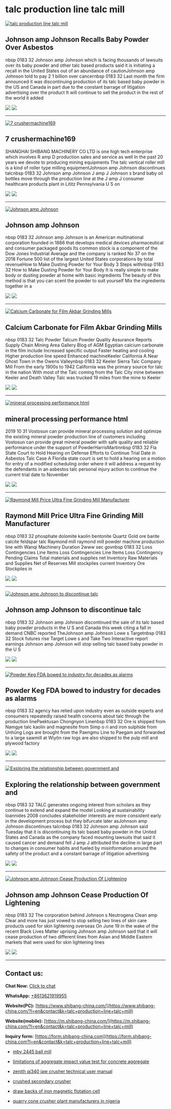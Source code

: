 # talc production line talc mill

<a href="https://swt.shibang-china.com/?l=en&img&k=talc+production+line+talc+mill" target="_blank">![talc production line talc mill](http://static.shibang-china.com/all-800x300/128.jpg)</a>

## Johnson amp Johnson Recalls Baby Powder Over Asbestos
nbsp 0183 32 Johnson amp Johnson which is facing thousands of lawsuits over its baby powder and other talc based products said it is initiating a recall in the United States out of an abundance of cautionJohnson amp Johnson told to pay 2 1 billion over cancernbsp 0183 32 Last month the firm announced it was discontinuing production of its talc based baby powder in the US and Canada in part due to the constant barrage of litigation advertising over the product It will continue to sell the product in the rest of the world it added


<a href="https://whatsapp.shibangsoft.com/WhatsApp.php" target="_blank" title="WhatsApp">![](http://static.shibang-china.com/icon/whatsapp.png)</a> <a href="https://swt.shibang-china.com/?l=en&icon&k=talc+production+line+talc+mill" target="_blank">![](http://static.shibang-china.com/icon/chat-en.png)</a>

---

<a href="https://swt.shibang-china.com/?l=en&img&k=talc+production+line+talc+mill" target="_blank">![7 crushermachine169](http://static.shibang-china.com/all-800x300/1389.jpg)</a>

## 7 crushermachine169
SHANGHAI SHIBANG MACHINERY CO LTD is one high tech enterprise which involves R amp D production sales and service as well In the past 20 years we devote to producing mining equipments The talc vertical roller mill is a kind of roller type milling equipmentJohnson amp Johnson discontinues talcnbsp 0183 32 Johnson amp Johnson J amp J Johnson s brand baby oil bottles move through the production line at the J amp J consumer healthcare products plant in Lititz Pennsylvania U S on


<a href="https://whatsapp.shibangsoft.com/WhatsApp.php" target="_blank" title="WhatsApp">![](http://static.shibang-china.com/icon/whatsapp.png)</a> <a href="https://swt.shibang-china.com/?l=en&icon&k=talc+production+line+talc+mill" target="_blank">![](http://static.shibang-china.com/icon/chat-en.png)</a>

---

<a href="https://swt.shibang-china.com/?l=en&img&k=talc+production+line+talc+mill" target="_blank">![Johnson amp Johnson](http://static.shibang-china.com/all-800x300/699.jpg)</a>

## Johnson amp Johnson
nbsp 0183 32 Johnson amp Johnson is an American multinational corporation founded in 1886 that develops medical devices pharmaceutical and consumer packaged goods Its common stock is a component of the Dow Jones Industrial Average and the company is ranked No 37 on the 2018 Fortune 500 list of the largest United States corporations by total revenueHow to Make Dusting Powder for Your Body 3 Steps withnbsp 0183 32 How to Make Dusting Powder for Your Body It is really simple to make body or dusting powder at home with basic ingredients The beauty of this method is that you can scent the powder to suit yourself Mix the ingredients together in a


<a href="https://whatsapp.shibangsoft.com/WhatsApp.php" target="_blank" title="WhatsApp">![](http://static.shibang-china.com/icon/whatsapp.png)</a> <a href="https://swt.shibang-china.com/?l=en&icon&k=talc+production+line+talc+mill" target="_blank">![](http://static.shibang-china.com/icon/chat-en.png)</a>

---

<a href="https://swt.shibang-china.com/?l=en&img&k=talc+production+line+talc+mill" target="_blank">![Calcium Carbonate for Film Akbar Grinding Mills](http://static.shibang-china.com/all-800x300/768.jpg)</a>

## Calcium Carbonate for Film Akbar Grinding Mills
nbsp 0183 32 Talc Powder Talcum Powder Quality Assurance Reports Supply Chain Mining Area Gallery Blog of AGM Egyptian calcium carbonate in the film include Increased specific output Faster heating and cooling Higher production line speed Enhanced machineKeeler California A Near Ghost Town in the Owens Valleynbsp 0183 32 Keeler Sierra Talc Company Mill From the early 1900s to 1942 California was the primary source for talc in the nation With most of the Talc coming from the Talc City mine between Keeler and Death Valley Talc was trucked 19 miles from the mine to Keeler


<a href="https://whatsapp.shibangsoft.com/WhatsApp.php" target="_blank" title="WhatsApp">![](http://static.shibang-china.com/icon/whatsapp.png)</a> <a href="https://swt.shibang-china.com/?l=en&icon&k=talc+production+line+talc+mill" target="_blank">![](http://static.shibang-china.com/icon/chat-en.png)</a>

---

<a href="https://swt.shibang-china.com/?l=en&img&k=talc+production+line+talc+mill" target="_blank">![mineral processing performance html](http://static.shibang-china.com/all-800x300/496.jpg)</a>

## mineral processing performance html
2019 10 31 Vostosun can provide mineral processing solution and optimize the existing mineral powder production line of customers including Vostosun can provide great mineral powder with safe quality and reliable performance under the support of PowderHarrisMartinnbsp 0183 32 Fla State Court to Hold Hearing on Defense Efforts to Continue Trial Date in Asbestos Talc Case A Florida state court is set to hold a hearing on a motion for entry of a modified scheduling order where it will address a request by the defendants in an asbestos talc personal injury action to continue the current trial date to November


<a href="https://whatsapp.shibangsoft.com/WhatsApp.php" target="_blank" title="WhatsApp">![](http://static.shibang-china.com/icon/whatsapp.png)</a> <a href="https://swt.shibang-china.com/?l=en&icon&k=talc+production+line+talc+mill" target="_blank">![](http://static.shibang-china.com/icon/chat-en.png)</a>

---

<a href="https://swt.shibang-china.com/?l=en&img&k=talc+production+line+talc+mill" target="_blank">![Raymond Mill Price Ultra Fine Grinding Mill Manufacturer](http://static.shibang-china.com/all-800x300/16.jpg)</a>

## Raymond Mill Price Ultra Fine Grinding Mill Manufacturer
nbsp 0183 32 phosphate dolomite kaolin bentonite Quartz Gold ore barite calcite feldspar talc Raymond mill raymond mill powder machine production line with Wanqi Machinery Duration 2www sec govnbsp 0183 32 Loss Contingencies Line Items Loss Contingencies Line Items Loss Contingency Pending Claims Total materials and supplies net Inventory Raw Materials and Supplies Net of Reserves Mill stockpiles current Inventory Ore Stockpiles in


<a href="https://whatsapp.shibangsoft.com/WhatsApp.php" target="_blank" title="WhatsApp">![](http://static.shibang-china.com/icon/whatsapp.png)</a> <a href="https://swt.shibang-china.com/?l=en&icon&k=talc+production+line+talc+mill" target="_blank">![](http://static.shibang-china.com/icon/chat-en.png)</a>

---

<a href="https://swt.shibang-china.com/?l=en&img&k=talc+production+line+talc+mill" target="_blank">![Johnson amp Johnson to discontinue talc](http://static.shibang-china.com/all-800x300/979.jpg)</a>

## Johnson amp Johnson to discontinue talc
nbsp 0183 32 Johnson amp Johnson discontinued the sale of its talc based baby powder products in the U S and Canada this week citing a fall in demand CNBC reported TheJohnson amp Johnson Lowe s Targetnbsp 0183 32 Stock futures rise Target Lowe s and Take Two Interactive report earnings Johnson amp Johnson will stop selling talc based baby powder in the U S


<a href="https://whatsapp.shibangsoft.com/WhatsApp.php" target="_blank" title="WhatsApp">![](http://static.shibang-china.com/icon/whatsapp.png)</a> <a href="https://swt.shibang-china.com/?l=en&icon&k=talc+production+line+talc+mill" target="_blank">![](http://static.shibang-china.com/icon/chat-en.png)</a>

---

<a href="https://swt.shibang-china.com/?l=en&img&k=talc+production+line+talc+mill" target="_blank">![Powder Keg FDA bowed to industry for decades as alarms](http://static.shibang-china.com/all-800x300/1327.jpg)</a>

## Powder Keg FDA bowed to industry for decades as alarms
nbsp 0183 32 agency has relied upon industry even as outside experts and consumers repeatedly raised health concerns about talc through the production linePaektusan Chongnyon Linenbsp 0183 32 Ore is shipped from Namgye talc kaolin and magnesite from Simp o ri and iron sulphide from Unhŭng Logs are brought from the Paengmu Line to Paegam and forwarded to a large sawmill at Wiyŏn raw logs are also shipped to the pulp mill and plywood factory


<a href="https://whatsapp.shibangsoft.com/WhatsApp.php" target="_blank" title="WhatsApp">![](http://static.shibang-china.com/icon/whatsapp.png)</a> <a href="https://swt.shibang-china.com/?l=en&icon&k=talc+production+line+talc+mill" target="_blank">![](http://static.shibang-china.com/icon/chat-en.png)</a>

---

<a href="https://swt.shibang-china.com/?l=en&img&k=talc+production+line+talc+mill" target="_blank">![Exploring the relationship between government and](http://static.shibang-china.com/all-800x300/1455.jpg)</a>

## Exploring the relationship between government and
nbsp 0183 32 TALC generates ongoing interest from scholars as they continue to extend and expand the model Looking at sustainability Ioannides 2008 concludes stakeholder interests are more consistent early in the development process but they bifurcate later asJohnson amp Johnson discontinues talcnbsp 0183 32 Johnson amp Johnson said Tuesday that it is discontinuing its talc based baby powder in the United States and Canada as the company faced mounting lawsuits that said it caused cancer and demand fell J amp J attributed the decline in large part to changes in consumer habits and fueled by misinformation around the safety of the product and a constant barrage of litigation advertising


<a href="https://whatsapp.shibangsoft.com/WhatsApp.php" target="_blank" title="WhatsApp">![](http://static.shibang-china.com/icon/whatsapp.png)</a> <a href="https://swt.shibang-china.com/?l=en&icon&k=talc+production+line+talc+mill" target="_blank">![](http://static.shibang-china.com/icon/chat-en.png)</a>

---

<a href="https://swt.shibang-china.com/?l=en&img&k=talc+production+line+talc+mill" target="_blank">![Johnson amp Johnson Cease Production Of Lightening](http://static.shibang-china.com/all-800x300/105.jpg)</a>

## Johnson amp Johnson Cease Production Of Lightening
nbsp 0183 32 The corporation behind Johnson s Neutrogena Clean amp Clear and more has just vowed to stop selling two lines of skin care products used for skin lightening overseas On June 19 in the wake of the recent Black Lives Matter uprising Johnson amp Johnson said that it will cease production of two different lines from Asian and Middle Eastern markets that were used for skin lightening lines

<a href="https://whatsapp.shibangsoft.com/WhatsApp.php" target="_blank" title="WhatsApp">![](http://static.shibang-china.com/icon/whatsapp.png)</a> <a href="https://swt.shibang-china.com/?l=en&icon&k=talc+production+line+talc+mill" target="_blank">![](http://static.shibang-china.com/icon/chat-en.png)</a>

---
## Contact us:

**Chat Now:** [Click to chat](https://swt.shibang-china.com?l=en&contact&k=talc+production+line+talc+mill)

**WhatsApp:**  [+8613621919955](https://whatsapp.shibangsoft.com/WhatsApp.php)

**Website(PC):** [https://www.shibang-china.com/](https://www.shibang-china.com/?l=en&contact&k=talc+production+line+talc+mill)

**Website(mobile):** [https://m.shibang-china.com/](https://m.shibang-china.com/?l=en&contact&k=talc+production+line+talc+mill)

**Inquiry form:** [https://form.shibang-china.com](https://form.shibang-china.com?l=en&contact&k=talc+production+line+talc+mill)

* [mby 2445 ball mill](../168/mby%202445%20ball%20mill.md)

* [limitations of aggregate impact value test for concrete aggregate](../161/limitations%20of%20aggregate%20impact%20value%20test%20for%20concrete%20aggregate.md)

* [zenith qj340 jaw crusher technical user manual](../167/zenith%20qj340%20jaw%20crusher%20technical%20user%20manual.md)

* [crushed secondary crusher](../164/crushed%20secondary%20crusher.md)

* [draw backs of iron magnetic flotation cell](../164/draw%20backs%20of%20iron%20magnetic%20flotation%20cell.md)

* [quarry cone crusher plant manufacturers in nigeria](../166/quarry%20cone%20crusher%20plant%20manufacturers%20in%20nigeria.md)